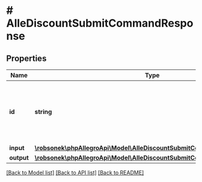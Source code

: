 # # AlleDiscountSubmitCommandResponse

## Properties

Name | Type | Description | Notes
------------ | ------------- | ------------- | -------------
**id** | **string** | Provided UUID of the submit offer command or generated UUID. | [optional]
**input** | [**\robsonek\phpAllegroApi\Model\AlleDiscountSubmitCommandResponseInput**](AlleDiscountSubmitCommandResponseInput.md) |  | [optional]
**output** | [**\robsonek\phpAllegroApi\Model\AlleDiscountSubmitCommandResponseOutput**](AlleDiscountSubmitCommandResponseOutput.md) |  | [optional]

[[Back to Model list]](../../README.md#models) [[Back to API list]](../../README.md#endpoints) [[Back to README]](../../README.md)
